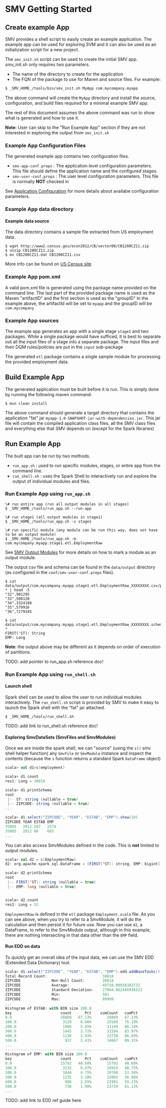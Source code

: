 # SMV Getting Started

## Create example App

SMV provides a shell script to easily create an example application.
The example app can be used for exploring SVM and it can also be used as an initialization script for a new project.

The `smv_init.sh` script can be used to create the initial SMV app.
smv_init.sh only requires two parameters.
* The name of the directory to create for the application
* The FQN of the package to use for Maven and source files.
For example:

```bash
$ _SMV_HOME_/tools/bin/smv_init.sh MyApp com.mycompany.myapp
```

The above command will create the ```MyApp``` directory and
install the source, configuration, and build files required for a minimal example SMV app.

The rest of this document assumes the above command was run to show what is generated and how to use it.

**Note:**  User can skip to the "Run Example App" section if they are not interested in exploring the output from `smv_init.sh`

### Example App Configuration Files

The generated example app contains two configuration files.

* `smv-app-conf.props` : The application level configuration parameters.  This file should define the application name and the configured stages.
* `smv-user-conf.props` : The user level configuration parameters.  This file is normally **NOT** checked in

See [Application Configuration](docs/ref/app_config.md) for more details about availabe configuration parameters.

### Example App data directory

#### Example data source
The data directory contains a sample file extracted from US employment data.

```shell
$ wget http://www2.census.gov/econ2012/CB/sector00/CB1200CZ11.zip
$ unzip CB1200CZ11.zip
$ mv CB1200CZ11.dat CB1200CZ11.csv
```

More info can be found on [US Census site](http://factfinder.census.gov/faces/tableservices/jsf/pages/productview.xhtml?pid=BP_2012_00CZ1&prodType=table)

### Example App pom.xml
A valid pom.xml file is generated using the package name provided on the command line.
The last part of the provided package name is used as the Maven "artifactID" and the first section is used as the "groupID"
In the example above, the artifactId will be set to `myapp` and the groupID will be `com.mycompany`

### Example App sources
The example app generates an app with a single stage `stage1` and two packages.
While a single package would have sufficed, it is best to separate out all the input files
of a stage into a separate package.
The input files and their DQM rules/policies are put in the `input` sub-package

The generated `etl` package contains a single sample module for processing the provided employment data.

## Build Example App
The generated application must be built before it is run.  This is simply done by running the following maven command:

```shell
$ mvn clean install
```

The above command should generate a target directory that contains the application "fat" jar `myapp-1.0-SNAPSHOT-jar-with-dependencies.jar`.
This jar file will contain the compiled application class files, all the SMV class files and everything else that SMV depends on (except for the Spark libraries)

## Run Example App
The built app can be run by two methods.
* `run_app.sh` : used to run specific modules, stages, or entire app from the command line.
* `run_shell.sh` : uses the Spark Shell to interactively run and explore the output of individual modules and files.

### Run Example App using `run_app.sh`
```shell
\# run entire app (run all output modules in all stages)
$ _SMV_HOME_/tools/run_app.sh --run-app

\# run stage1 (all output modules in stage1)
$ _SMV_HOME_/tools/run_app.sh -s stage1

\# run specific module (any module can be run this way, does not have to be an output module)
$ _SMV_HOME_/tools/run_app.sh -m com.mycompany.myapp.stage1.etl.EmploymentRaw
```

See [SMV Output Modules](smv_module.md#output-modules) for more details on how to mark a module as an output module.

The output csv file and schema can be found in the `data/output` directory (as configured in the `conf/smv-user-conf.props` files).

```shell
$ cat data/output/com.mycompany.myapp.stage1.etl.EmploymentRaw_XXXXXXXX.csv/part-* | head -5
"32",981295
"33",508120
"34",3324188
"35",579916
"36",7279345

$ cat data/output/com.mycompany.myapp.stage1.etl.EmploymentRaw_XXXXXXXX.schema/part-*
FIRST('ST): String
EMP: Long
```

**Note**: the output above may be different as it depends on order of execution of partitions.

TODO: add pointer to run_app.sh reference doc!

### Run Example App using `run_shell.sh`

#### Launch shell
Spark shell can be used to allow the user to run individual modules interactively.
The `run_shell.sh` script is provided by SMV to make it easy to launch the Spark shell with the "fat" jar attached.

```shell
$ _SMV_HOME_/tools/run_shell.sh
```

TODO: add link to run_shell.sh reference doc!

#### Exploring SmvDataSets (SmvFiles and SmvModules)
Once we are inside the spark shell, we can "source" (using the `s()` smv shell helper function) any `SmvFile` or `SmvModule` instance
and inspect the contents (because the `s` function returns a standard Spark `DataFrame` object)

```scala
scala> val d1=s(employment)

scala> d1.count
res1: Long = 38818

scala> d1.printSchema
root
 |-- ST: string (nullable = true)
 |-- ZIPCODE: string (nullable = true)
...

scala> d1.select("ZIPCODE", "YEAR", "ESTAB", "EMP").show(10)
ZIPCODE YEAR ESTAB EMP
35004   2012 167   2574
35005   2012 88    665
...
```

You can also access SmvModules defined in the code.
This is **not** limited to output modules.

```scala
scala> val d2 = s(EmploymentRaw)
d2: org.apache.spark.sql.DataFrame = [FIRST('ST): string, EMP: bigint]

scala> d2.printSchema
root
 |-- FIRST('ST): string (nullable = true)
 |-- EMP: long (nullable = true)


scala> d2.count
res2: Long = 52
```

`EmploymentRaw` is defined in the `etl` package `Employment.scala` file.
As you can see above, when you try to refer to a SmvModule, it will do the calculation and
then persist it for future use. Now you can use `d2`, a DataFrame, to refer to the
SmvModule output, although in this example, there are nothing intersecting in that
data other than the `EMP` field.

#### Run EDD on data
To quickly get an overall idea of the input data, we can use the SMV EDD (Extended Data Dictionary) tool.

```scala
scala> d1.select("ZIPCODE", "YEAR", "ESTAB", "EMP").edd.addBaseTasks().addHistogramTasks("ESTAB", "EMP")().dump
Total Record Count:                         38818
ZIPCODE              Non-Null Count:        38818
ZIPCODE              Average:               49750.09928383732
ZIPCODE              Standard Deviation:    27804.662445936523
ZIPCODE              Min:                   501
ZIPCODE              Max:                   99999
...
Histogram of ESTAB: with BIN size 100.0
key                      count      Pct    cumCount   cumPct
0.0                      26060   67.13%       26060   67.13%
100.0                     3129    8.06%       29189   75.19%
200.0                     1960    5.05%       31149   80.24%
300.0                     1445    3.72%       32594   83.97%
400.0                     1136    2.93%       33730   86.89%
500.0                      937    2.41%       34667   89.31%
...
-------------------------------------------------
Histogram of EMP: with BIN size 100.0
key                      count      Pct    cumCount   cumPct
0.0                      15792   40.68%       15792   40.68%
100.0                     3132    8.07%       18924   48.75%
200.0                     1844    4.75%       20768   53.50%
300.0                     1235    3.18%       22003   56.68%
400.0                      988    2.55%       22991   59.23%
500.0                      738    1.90%       23729   61.13%
...
```

TODO: add link to EDD ref guide here

